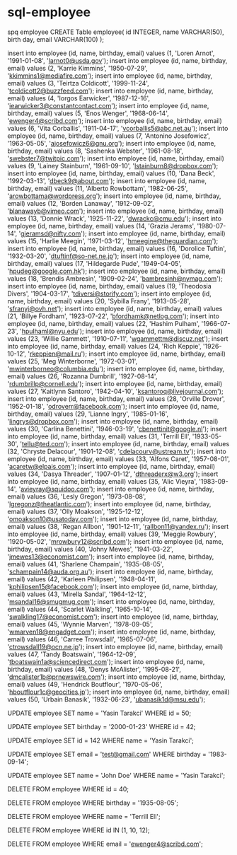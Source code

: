 # sql-employee
spq employee
CREATE Table employee(
id INTEGER,
name VARCHAR(50),
birth day,
email VARCHAR(100)
);

insert into employee (id, name, birthday, email) values (1, 'Loren Arnot', '1991-01-08', 'larnot0@usda.gov');
insert into employee (id, name, birthday, email) values (2, 'Karrie Kimmins', '1950-07-29', 'kkimmins1@mediafire.com');
insert into employee (id, name, birthday, email) values (3, 'Teirtza Coldicott', '1999-11-24', 'tcoldicott2@buzzfeed.com');
insert into employee (id, name, birthday, email) values (4, 'Iorgos Earwicker', '1987-12-16', 'iearwicker3@constantcontact.com');
insert into employee (id, name, birthday, email) values (5, 'Enos Wenger', '1968-06-14', 'ewenger4@scribd.com');
insert into employee (id, name, birthday, email) values (6, 'Vita Corballis', '1911-04-17', 'vcorballis5@abc.net.au');
insert into employee (id, name, birthday, email) values (7, 'Antonino Josefowicz', '1963-05-05', 'ajosefowicz6@gnu.org');
insert into employee (id, name, birthday, email) values (8, 'Sashenka Webster', '1961-08-18', 'swebster7@twitpic.com');
insert into employee (id, name, birthday, email) values (9, 'Lainey Stainburn', '1961-09-10', 'lstainburn8@dropbox.com');
insert into employee (id, name, birthday, email) values (10, 'Dana Beck', '1992-03-13', 'dbeck9@about.com');
insert into employee (id, name, birthday, email) values (11, 'Alberto Rowbottam', '1982-06-25', 'arowbottama@wordpress.org');
insert into employee (id, name, birthday, email) values (12, 'Borden Lanaway', '1912-09-02', 'blanawayb@vimeo.com');
insert into employee (id, name, birthday, email) values (13, 'Donnie Wrack', '1925-11-22', 'dwrackc@cmu.edu');
insert into employee (id, name, birthday, email) values (14, 'Grazia Jerams', '1980-07-14', 'gjeramsd@nifty.com');
insert into employee (id, name, birthday, email) values (15, 'Harlie Meegin', '1971-03-12', 'hmeegine@theguardian.com');
insert into employee (id, name, birthday, email) values (16, 'Dorolice Tuftin', '1932-03-20', 'dtuftinf@so-net.ne.jp');
insert into employee (id, name, birthday, email) values (17, 'Hildegarde Pude', '1949-04-05', 'hpudeg@google.com.hk');
insert into employee (id, name, birthday, email) values (18, 'Brendis Ambresin', '1909-02-24', 'bambresinh@nymag.com');
insert into employee (id, name, birthday, email) values (19, 'Theodosia Divers', '1904-03-17', 'tdiversi@storify.com');
insert into employee (id, name, birthday, email) values (20, 'Sybilla Frany', '1913-05-28', 'sfranyj@ovh.net');
insert into employee (id, name, birthday, email) values (21, 'Billye Fordham', '1923-07-22', 'bfordhamk@netlog.com');
insert into employee (id, name, birthday, email) values (22, 'Hashim Pulham', '1966-07-23', 'hpulhaml@nyu.edu');
insert into employee (id, name, birthday, email) values (23, 'Willie Gammett', '1910-07-11', 'wgammettm@discuz.net');
insert into employee (id, name, birthday, email) values (24, 'Rich Keppie', '1926-10-12', 'rkeppien@mail.ru');
insert into employee (id, name, birthday, email) values (25, 'Meg Winterborne', '1972-03-01', 'mwinterborneo@columbia.edu');
insert into employee (id, name, birthday, email) values (26, 'Rozanna Dumbrill', '1927-08-14', 'rdumbrillp@cornell.edu');
insert into employee (id, name, birthday, email) values (27, 'Kaitlynn Santoro', '1942-04-10', 'ksantoroq@livejournal.com');
insert into employee (id, name, birthday, email) values (28, 'Orville Drover', '1952-01-18', 'odroverr@facebook.com');
insert into employee (id, name, birthday, email) values (29, 'Lianne Ingry', '1985-01-16', 'lingrys@dropbox.com');
insert into employee (id, name, birthday, email) values (30, 'Carlina Benettini', '1946-03-19', 'cbenettinit@google.nl');
insert into employee (id, name, birthday, email) values (31, 'Terrill Ell', '1933-05-30', 'tellu@ted.com');
insert into employee (id, name, birthday, email) values (32, 'Chryste Delacour', '1901-12-08', 'cdelacourv@ustream.tv');
insert into employee (id, name, birthday, email) values (33, 'Alfons Caret', '1957-08-01', 'acaretw@elpais.com');
insert into employee (id, name, birthday, email) values (34, 'Dasya Threader', '1907-01-12', 'dthreaderx@w3.org');
insert into employee (id, name, birthday, email) values (35, 'Alic Vieyra', '1983-09-14', 'avieyray@squidoo.com');
insert into employee (id, name, birthday, email) values (36, 'Lesly Gregon', '1973-08-08', 'lgregonz@theatlantic.com');
insert into employee (id, name, birthday, email) values (37, 'Olly Moakson', '1925-12-12', 'omoakson10@usatoday.com');
insert into employee (id, name, birthday, email) values (38, 'Regan Allbon', '1901-12-11', 'rallbon11@yandex.ru');
insert into employee (id, name, birthday, email) values (39, 'Meggie Rowbury', '1920-05-02', 'mrowbury12@scribd.com');
insert into employee (id, name, birthday, email) values (40, 'Johny Mewes', '1941-03-22', 'jmewes13@economist.com');
insert into employee (id, name, birthday, email) values (41, 'Sharlene Champain', '1935-08-05', 'schampain14@auda.org.au');
insert into employee (id, name, birthday, email) values (42, 'Karleen Philipsen', '1948-04-11', 'kphilipsen15@facebook.com');
insert into employee (id, name, birthday, email) values (43, 'Mirella Sandal', '1964-12-12', 'msandal16@smugmug.com');
insert into employee (id, name, birthday, email) values (44, 'Scarlet Walkling', '1965-10-14', 'swalkling17@economist.com');
insert into employee (id, name, birthday, email) values (45, 'Wynnie Marven', '1978-09-05', 'wmarven18@engadget.com');
insert into employee (id, name, birthday, email) values (46, 'Carree Trowsdall', '1965-07-06', 'ctrowsdall19@ocn.ne.jp');
insert into employee (id, name, birthday, email) values (47, 'Tandy Boatswain', '1964-12-09', 'tboatswain1a@sciencedirect.com');
insert into employee (id, name, birthday, email) values (48, 'Denys McAlister', '1995-08-21', 'dmcalister1b@prnewswire.com');
insert into employee (id, name, birthday, email) values (49, 'Hendrick Boutflour', '1970-05-06', 'hboutflour1c@geocities.jp');
insert into employee (id, name, birthday, email) values (50, 'Urbain Banasik', '1932-06-23', 'ubanasik1d@msu.edu');


UPDATE employee
SET name = 'Yasin Tarakci'
WHERE id = 50;

UPDATE employee
SET birthday = '2000-01-23'
WHERE id = 42;

UPDATE employee
SET id = 142
WHERE name = 'Yasin Tarakci';

UPDATE employee
SET email = 'test@gmail.com'
WHERE birthday = '1983-09-14';

UPDATE employee
SET name = 'John Doe'
WHERE name = 'Yasin Tarakci';


DELETE FROM employee
WHERE id = 40;

DELETE FROM employee
WHERE birthday = '1935-08-05';

DELETE FROM employee
WHERE name = 'Terrill Ell';

DELETE FROM employee
WHERE id IN (1, 10, 12);

DELETE FROM employee
WHERE email = 'ewenger4@scribd.com';




